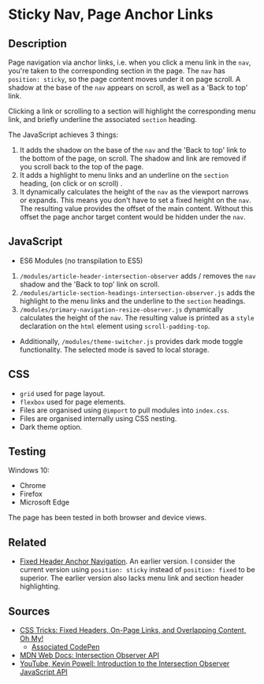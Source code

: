 # Sticky Nav, Page Anchor Links

## Description

Page navigation via anchor links, i.e. when you click a menu link in the `nav`, you're taken to the corresponding section in the page. The `nav` has `position: sticky`, so the page content moves under it on page scroll. A shadow at the base of the `nav` appears on scroll, as well as a 'Back to top' link.

Clicking a link or scrolling to a section will highlight the corresponding menu link, and briefly underline the associated `section` heading.

The JavaScript achieves 3 things:

1. It adds the shadow on the base of the `nav` and the 'Back to top' link to the bottom of the page, on scroll. The shadow and link are removed if you scroll back to the top of the page.
2. It adds a highlight to menu links and an underline on the `section` heading, (on click or on scroll) .
3. It dynamically calculates the height of the `nav` as the viewport narrows or expands. This means you don't have to set a fixed height on the `nav`. The resulting value provides the offset of the main content. Without this offset the page anchor target content would be hidden under the `nav`.

## JavaScript

- ES6 Modules (no transpilation to ES5)

1. `/modules/article-header-intersection-observer` adds / removes the `nav` shadow and the 'Back to top' link on scroll.
2. `/modules/article-section-headings-intersection-observer.js` adds the highlight to the menu links and the underline to the `section` headings.
3. `/modules/primary-navigation-resize-observer.js` dynamically calculates the height of the `nav`. The resulting value is printed as a `style` declaration on the `html` element using `scroll-padding-top`.

- Additionally, `/modules/theme-switcher.js` provides dark mode toggle functionality. The selected mode is saved to local storage.

## CSS

- `grid` used for page layout.
- `flexbox` used for page elements.
- Files are organised using `@import` to pull modules into `index.css`.
- Files are organised internally using CSS nesting.
- Dark theme option.

## Testing

Windows 10:

- Chrome
- Firefox
- Microsoft Edge

The page has been tested in both browser and device views.

## Related

- [Fixed Header Anchor Navigation](https://github.com/chrisnajman/fixed-header-anchor-navigation). An earlier version. I consider the current version using `position: sticky` instead of `position: fixed` to be superior. The earlier version also lacks menu link and section header highlighting.

## Sources

- [CSS Tricks: Fixed Headers, On-Page Links, and Overlapping Content, Oh My!](https://css-tricks.com/fixed-headers-on-page-links-and-overlapping-content-oh-my/)
  - [Associated CodePen](https://codepen.io/chriscoyier/pen/NJJERg)
- [MDN Web Docs: Intersection Observer API](https://developer.mozilla.org/en-US/docs/Web/API/Intersection_Observer_API)
- [YouTube, Kevin Powell: Introduction to the Intersection Observer JavaScript API](https://youtu.be/T8EYosX4NOo?si=5Sf1OgomHr4d-5wA)
